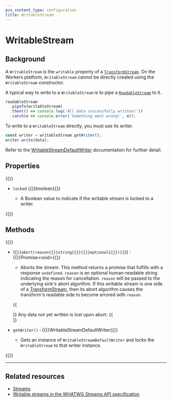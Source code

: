 ```yaml
---
pcx_content_type: configuration
title: WritableStream
---
```


# WritableStream

## Background

A `WritableStream` is the `writable` property of a [`TransformStream`](/workers/runtime-apis/streams/transformstream/). On the Workers platform, `WritableStream` cannot be directly created using the `WritableStream` constructor.

A typical way to write to a `WritableStream` is to pipe a [`ReadableStream`](/workers/runtime-apis/streams/readablestream/) to it.

```js
readableStream
  .pipeTo(writableStream)
  .then(() => console.log('All data successfully written!'))
  .catch(e => console.error('Something went wrong!', e));
```

To write to a `WritableStream` directly, you must use its writer.

```js
const writer = writableStream.getWriter();
writer.write(data);
```

Refer to the [WritableStreamDefaultWriter](/workers/runtime-apis/streams/writablestreamdefaultwriter/) documentation for further detail.

## Properties

{{<definitions>}}

- `locked` {{<type>}}boolean{{</type>}}

  - A Boolean value to indicate if the writable stream is locked to a writer.

{{</definitions>}}

## Methods

{{<definitions>}}

- {{<code>}}abort(reason{{<param-type>}}string{{</param-type>}}{{<prop-meta>}}optional{{</prop-meta>}}){{</code>}} : {{<type>}}Promise\<void>{{</type>}}

  - Aborts the stream. This method returns a promise that fulfills with a response `undefined`. `reason` is an optional human-readable string indicating the reason for cancellation. `reason` will be passed to the underlying sink's abort algorithm. If this writable stream is one side of a [TransformStream](/workers/runtime-apis/streams/transformstream/), then its abort algorithm causes the transform's readable side to become errored with `reason`.

  {{<Aside type="warning" header="Warning">}}
Any data not yet written is lost upon abort.
  {{</Aside>}}

- `getWriter()` : {{<type-link href="/runtime-apis/streams/writablestreamdefaultwriter">}}WritableStreamDefaultWriter{{</type-link>}}

  - Gets an instance of `WritableStreamDefaultWriter` and locks the `WritableStream` to that writer instance.

{{</definitions>}}

---

## Related resources

- [Streams](/workers/runtime-apis/streams/)
- [Writable streams in the WHATWG Streams API specification](https://streams.spec.whatwg.org/#ws-model)
